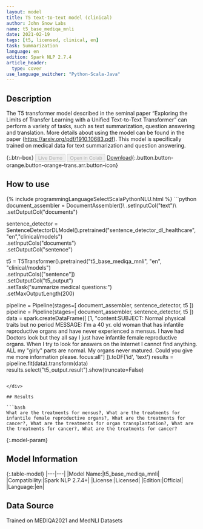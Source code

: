 ```yaml
---
layout: model
title: T5 text-to-text model (clinical)
author: John Snow Labs
name: t5_base_mediqa_mnli
date: 2021-02-19
tags: [t5, licensed, clinical, en]
task: Summarization
language: en
edition: Spark NLP 2.7.4
article_header:
  type: cover
use_language_switcher: "Python-Scala-Java"
---
```


## Description

The T5 transformer model described in the seminal paper “Exploring the Limits of Transfer Learning with a Unified Text-to-Text Transformer” can perform a variety of tasks, such as text summarization, question answering and translation. More details about using the model can be found in the paper (https://arxiv.org/pdf/1910.10683.pdf). This model is specifically trained on medical data for text summarization and question answering.

{:.btn-box}
<button class="button button-orange" disabled>Live Demo</button>
<button class="button button-orange" disabled>Open in Colab</button>
[Download](https://s3.amazonaws.com/auxdata.johnsnowlabs.com/clinical/models/t5_base_mediqa_mnli_en_2.7.4_2.4_1613750257481.zip){:.button.button-orange.button-orange-trans.arr.button-icon}

## How to use



<div class="tabs-box" markdown="1">
{% include programmingLanguageSelectScalaPythonNLU.html %}
```python
document_assembler = DocumentAssembler()\
.setInputCol("text")\
.setOutputCol("documents")

sentence_detector = SentenceDetectorDLModel().pretrained("sentence_detector_dl_healthcare","en","clinical/models")\
  .setInputCols("documents")\
  .setOutputCol("sentence")
  
t5 = T5Transformer().pretrained("t5_base_mediqa_mnli", "en", "clinical/models") \
  .setInputCols(["sentence"]) \
  .setOutputCol("t5_output")\
  .setTask("summarize medical questions:")\
  .setMaxOutputLength(200)
  
pipeline = Pipeline(stages=[
    document_assembler, 
    sentence_detector,
    t5
])
pipeline = Pipeline(stages=[
    document_assembler, 
    sentence_detector,
    t5
])
data = spark.createDataFrame([
  [1, "content:SUBJECT: Normal physical traits but no period MESSAGE: I'm a 40 yr. old woman that has infantile reproductive organs and have never experienced a mensus. I have had Doctors look but they all say I just have infantile female reproductive organs. When I try to look for answers on the internet I cannot find anything. ALL my \"girly\" parts are normal. My organs never matured. Could you give me more information please. focus:all"]
]).toDF('id', 'text')
results = pipeline.fit(data).transform(data)
results.select("t5_output.result").show(truncate=False)

```

</div>

## Results

```bash
What are the treatments for mensus?, What are the treatments for infantile female reproductive organs?, What are the treatments for cancer?, What are the treatments for organ transplantation?, What are the treatments for cancer?, What are the treatments for cancer?
```

{:.model-param}
## Model Information

{:.table-model}
|---|---|
|Model Name:|t5_base_mediqa_mnli|
|Compatibility:|Spark NLP 2.7.4+|
|License:|Licensed|
|Edition:|Official|
|Language:|en|

## Data Source

Trained on MEDIQA2021 and MedNLI Datasets